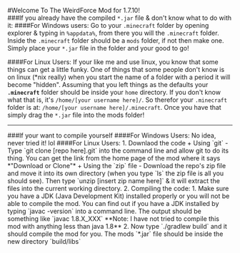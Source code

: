 #Welcome To The WeirdForce Mod for 1.7.10!
<br>
###If you already have the compiled `*.jar` file & don't know what to do with it:
####For Windows users:
Go to your `.minecraft` folder by opening explorer & typing in `%appdata%`, from there you will the `.minecraft` folder. Inside the `.minecraft` folder should be a `mods` folder, if not then make one. Simply place your `*.jar` file in the folder and your good to go!

####For Linux Users:
If your like me and use linux, you know that some things can get a little funky. One of things that some people don't know is on linux (\*nix really) when you start the name of a folder with a period it will become "hidden". Assuming that you left things as the defaults your <b>`.minecraft`</b> folder should be inside your `home` directory. If you don't know what that is, it's `/home/[your username here]/`. So therefor your `.minecraft` folder is at: `/home/[your username here]/.minecraft`. Once you have that simply drag the `*.jar` file into the mods folder!
<hr>
###If your want to compile yourself
####For Windows Users:
No idea, never tried it! lol
####For Linux Users:
1. Downlaod the code
  + Using `git`
    - Type `git clone [repo here].git` into the command line and allow git to do its thing. You can get the link from the home page of the mod where it says *"Download or Clone"*
  + Using the `zip` file
    - Download the repo's zip file and move it into its own directory (when you type `ls` the zip file is all you should see). Then type `unzip [insert zip name here]` & it will extract the files into the current working directory.
2. Compiling the code:
  1. Make sure you have a JDK (Java Development Kit) installed properly or you will not be able to compile the mod. You can find out if you have a JDK installed by typing `javac -version` into a command line. The output should be something like `javac 1.8.X_XXX` **Note: I have not tried to compile this mod with anything less than java 1.8**
  2. Now type `./gradlew build` and it should compile the mod for you. The mods `*.jar` file should be inside the new directory `build/libs`
